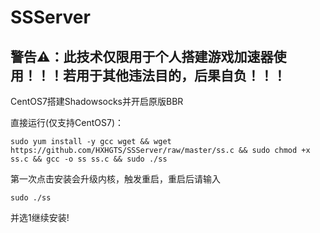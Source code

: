 # SSServer

## 警告⚠：此技术仅限用于个人搭建游戏加速器使用！！！若用于其他违法目的，后果自负！！！

CentOS7搭建Shadowsocks并开启原版BBR

直接运行(仅支持CentOS7)：
```
sudo yum install -y gcc wget && wget https://github.com/HXHGTS/SSServer/raw/master/ss.c && sudo chmod +x ss.c && gcc -o ss ss.c && sudo ./ss
```
第一次点击安装会升级内核，触发重启，重启后请输入
```
sudo ./ss
```
并选1继续安装!

